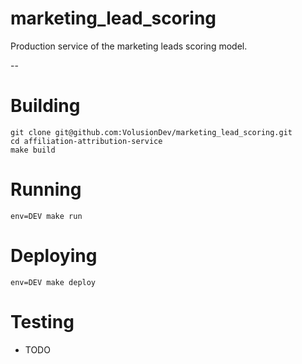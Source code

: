 # marketing_lead_scoring

Production service of the marketing leads scoring model.

--

# Building
```
git clone git@github.com:VolusionDev/marketing_lead_scoring.git
cd affiliation-attribution-service
make build
```

# Running
```
env=DEV make run
```

# Deploying
```
env=DEV make deploy
```

# Testing
* TODO